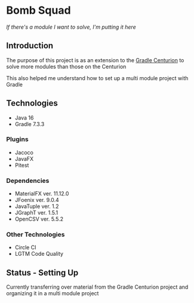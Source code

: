 # Bomb Squad
*If there's a module I want to solve, I'm putting it here*
## Introduction
The purpose of this project is as an extension to the [Gradle Centurion](https://github.com/Ultraviolet-Ninja/GradleCenturion) to solve more modules than those on the Centurion

This also helped me understand how to set up a multi module project with Gradle

## Technologies
- Java 16
- Gradle 7.3.3

### Plugins
- Jacoco
- JavaFX
- Pitest
### Dependencies
- MaterialFX  ver. 11.12.0
- JFoenix     ver. 9.0.4
- JavaTuple   ver. 1.2
- JGraphT     ver. 1.5.1
- OpenCSV     ver. 5.5.2
### Other Technologies
- Circle CI
- LGTM Code Quality

## Status - Setting Up
Currently transferring over material from the Gradle Centurion project and organizing it in a multi module project
